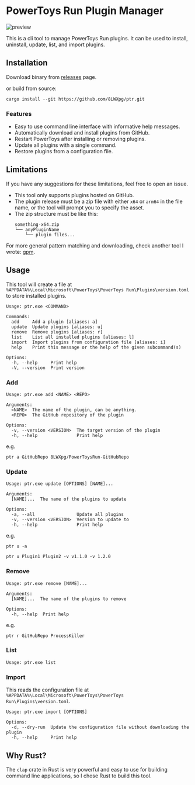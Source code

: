 # PowerToys Run Plugin Manager

![preview](https://github.com/user-attachments/assets/94489f6f-0301-4427-8c44-2f801201c64f)

This is a cli tool to manage PowerToys Run plugins. It can be used to install, uninstall, update, list, and import plugins.

## Installation

Download binary from [releases](https://github.com/8LWXpg/ptr/releases) page.

or build from source:

```
cargo install --git https://github.com/8LWXpg/ptr.git
```

### Features

- Easy to use command line interface with informative help messages.
- Automatically download and install plugins from GitHub.
- Restart PowerToys after installing or removing plugins.
- Update all plugins with a single command.
- Restore plugins from a configuration file.

## Limitations

If you have any suggestions for these limitations, feel free to open an issue.

- This tool only supports plugins hosted on GitHub.
- The plugin release must be a zip file with either `x64` or `arm64` in the file name, or the tool will prompt you to specify the asset.
- The zip structure must be like this:
  ```
  something-x64.zip
  └── anyPluginName
      └── plugin files...
  ```

For more general pattern matching and downloading, check another tool I wrote: [gpm](https://github.com/8LWXpg/gpm).


## Usage

This tool will create a file at `%APPDATA%\Local\Microsoft\PowerToys\PowerToys Run\Plugins\version.toml` to store installed plugins.

```
Usage: ptr.exe <COMMAND>

Commands:
  add     Add a plugin [aliases: a]
  update  Update plugins [aliases: u]
  remove  Remove plugins [aliases: r]
  list    List all installed plugins [aliases: l]
  import  Import plugins from configuration file [aliases: i]
  help    Print this message or the help of the given subcommand(s)

Options:
  -h, --help     Print help
  -V, --version  Print version
```

### Add

```
Usage: ptr.exe add <NAME> <REPO>

Arguments:
  <NAME>  The name of the plugin, can be anything.
  <REPO>  The GitHub repository of the plugin

Options:
  -v, --version <VERSION>  The target version of the plugin
  -h, --help               Print help
```

e.g.

```
ptr a GitHubRepo 8LWXpg/PowerToysRun-GitHubRepo
```

### Update

```
Usage: ptr.exe update [OPTIONS] [NAME]...

Arguments:
  [NAME]...  The name of the plugins to update

Options:
  -a, --all                Update all plugins
  -v, --version <VERSION>  Version to update to
  -h, --help               Print help
```

e.g.
```
ptr u -a
```

```
ptr u Plugin1 Plugin2 -v v1.1.0 -v 1.2.0
```

### Remove

```
Usage: ptr.exe remove [NAME]...

Arguments:
  [NAME]...  The name of the plugins to remove

Options:
  -h, --help  Print help
```

e.g.
```
ptr r GitHubRepo ProcessKiller
```

### List

```
Usage: ptr.exe list
```

### Import

This reads the configuration file at `%APPDATA%\Local\Microsoft\PowerToys\PowerToys Run\Plugins\version.toml`.

```
Usage: ptr.exe import [OPTIONS]

Options:
  -d, --dry-run  Update the configuration file without downloading the plugin
  -h, --help     Print help
```

## Why Rust?

The `clap` crate in Rust is very powerful and easy to use for building command line applications, so I chose Rust to build this tool.
